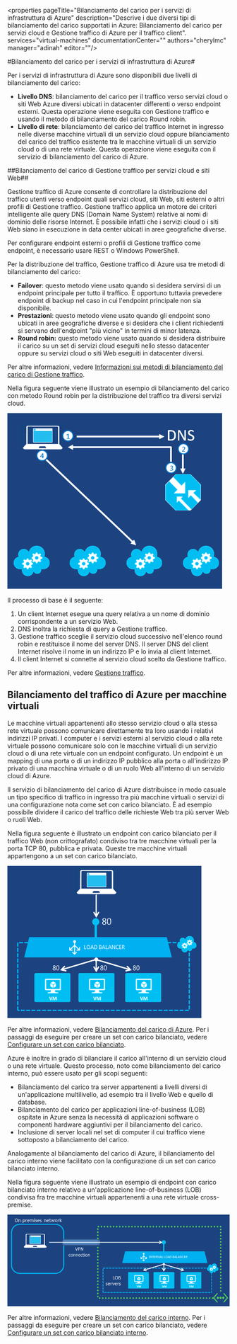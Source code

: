 ﻿<properties 
	pageTitle="Bilanciamento del carico per i servizi di infrastruttura di Azure" 
	description="Descrive i due diversi tipi di bilanciamento del carico supportati in Azure: Bilanciamento del carico per servizi cloud e Gestione traffico di Azure per il traffico client". 
	services="virtual-machines" 
	documentationCenter="" 
	authors="cherylmc" 
	manager="adinah" 
	editor=""/>

<tags 
	ms.service="virtual-machines" 
	ms.workload="infrastructure-services" 
	ms.tgt_pltfrm="na" 
	ms.devlang="na" 
	ms.topic="article" 
	ms.date="02/10/2015" 
	ms.author="cherylmc"/>


#Bilanciamento del carico per i servizi di infrastruttura di Azure#

Per i servizi di infrastruttura di Azure sono disponibili due livelli di bilanciamento del carico:

- **Livello DNS**:  bilanciamento del carico per il traffico verso servizi cloud o siti Web Azure diversi ubicati in datacenter differenti o verso endpoint esterni. Questa operazione viene eseguita con Gestione traffico e usando il metodo di bilanciamento del carico Round robin.
- **Livello di rete**:  bilanciamento del carico del traffico Internet in ingresso nelle diverse macchine virtuali di un servizio cloud oppure bilanciamento del carico del traffico esistente tra le macchine virtuali di un servizio cloud o di una rete virtuale. Questa operazione viene eseguita con il servizio di bilanciamento del carico di Azure.

##Bilanciamento del carico di Gestione traffico per servizi cloud e siti Web##

Gestione traffico di Azure consente di controllare la distribuzione del traffico utenti verso endpoint quali servizi cloud, siti Web, siti esterni o altri profili di Gestione traffico. Gestione traffico applica un motore dei criteri intelligente alle query DNS (Domain Name System) relative ai nomi di dominio delle risorse Internet. È possibile infatti che i servizi cloud o i siti Web siano in esecuzione in data center ubicati in aree geografiche diverse. 

Per configurare endpoint esterni o profili di Gestione traffico come endpoint, è necessario usare REST o Windows PowerShell. 

Per la distribuzione del traffico, Gestione traffico di Azure usa tre metodi di bilanciamento del carico:

- **Failover**:  questo metodo viene usato quando si desidera servirsi di un endpoint principale per tutto il traffico. È opportuno tuttavia prevedere endpoint di backup nel caso in cui l'endpoint principale non sia disponibile.
- **Prestazioni**:  questo metodo viene usato quando gli endpoint sono ubicati in aree geografiche diverse e si desidera che i client richiedenti si servano dell'endpoint "più vicino" in termini di minor latenza.
- **Round robin:** questo metodo viene usato quando si desidera distribuire il carico su un set di servizi cloud eseguiti nello stesso datacenter oppure su servizi cloud o siti Web eseguiti in datacenter diversi.

Per altre informazioni, vedere [Informazioni sui metodi di bilanciamento del carico di Gestione traffico](http://msdn.microsoft.com/library/azure/dn339010.aspx).

Nella figura seguente viene illustrato un esempio di bilanciamento del carico con metodo Round robin per la distribuzione del traffico tra diversi servizi cloud.

![bilanciamento del carico](./media/load-balancing-vms/TMSummary.png)

Il processo di base è il seguente:

1.	Un client Internet esegue una query relativa a un nome di dominio corrispondente a un servizio Web.
2.	DNS inoltra la richiesta di query a Gestione traffico.
3.	Gestione traffico sceglie il servizio cloud successivo nell'elenco round robin e restituisce il nome del server DNS. Il server DNS del client Internet risolve il nome in un indirizzo IP e lo invia al client Internet.
4.	Il client Internet si connette al servizio cloud scelto da Gestione traffico.

Per altre informazioni, vedere [Gestione traffico](http://msdn.microsoft.com/library/azure/hh745750.aspx).

## Bilanciamento del traffico di Azure per macchine virtuali ##

Le macchine virtuali appartenenti allo stesso servizio cloud o alla stessa rete virtuale possono comunicare direttamente tra loro usando i relativi indirizzi IP privati. I computer e i servizi esterni al servizio cloud o alla rete virtuale possono comunicare solo con le macchine virtuali di un servizio cloud o di una rete virtuale con un endpoint configurato. Un endpoint è un mapping di una porta o di un indirizzo IP pubblico alla porta o all'indirizzo IP privato di una macchina virtuale o di un ruolo Web all'interno di un servizio cloud di Azure.

Il servizio di bilanciamento del carico di Azure distribuisce in modo casuale un tipo specifico di traffico in ingresso tra più macchine virtuali o servizi di una configurazione nota come set con carico bilanciato. È ad esempio possibile dividere il carico del traffico delle richieste Web tra più server Web o ruoli Web.

Nella figura seguente è illustrato un endpoint con carico bilanciato per il traffico Web (non crittografato) condiviso tra tre macchine virtuali per la porta TCP 80, pubblica e privata. Queste tre macchine virtuali appartengono a un set con carico bilanciato.

![bilanciamento del carico](./media/load-balancing-vms/LoadBalancing.png)

Per altre informazioni, vedere [Bilanciamento del carico di Azure](http://msdn.microsoft.com/library/azure/dn655058.aspx). Per i passaggi da eseguire per creare un set con carico bilanciato, vedere [Configurare un set con carico bilanciato](http://msdn.microsoft.com/library/azure/dn655055.aspx).

Azure è inoltre in grado di bilanciare il carico all'interno di un servizio cloud o una rete virtuale. Questo processo, noto come bilanciamento del carico interno, può essere usato per gli scopi seguenti:

- Bilanciamento del carico tra server appartenenti a livelli diversi di un'applicazione multilivello, ad esempio tra il livello Web e quello di database.
- Bilanciamento del carico per applicazioni line-of-business (LOB) ospitate in Azure senza la necessità di applicazioni software o componenti hardware aggiuntivi per il bilanciamento del carico. 
- Inclusione di server locali nel set di computer il cui traffico viene sottoposto a bilanciamento del carico.

Analogamente al bilanciamento del carico di Azure, il bilanciamento del carico interno viene facilitato con la configurazione di un set con carico bilanciato interno. 

Nella figura seguente viene illustrato un esempio di endpoint con carico bilanciato interno relativo a un'applicazione line-of-business (LOB) condivisa fra tre macchine virtuali appartenenti a una rete virtuale cross-premise. 

![bilanciamento del carico](./media/load-balancing-vms/LOBServers.png)

Per altre informazioni, vedere [Bilanciamento del carico interno](http://msdn.microsoft.com/library/azure/dn690121.aspx). Per i passaggi da eseguire per creare un set con carico bilanciato, vedere [Configurare un set con carico bilanciato interno](http://msdn.microsoft.com/library/azure/dn690125.aspx).

<!-- LINKS -->


<!--HONumber=49-->